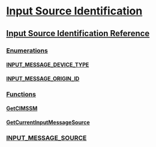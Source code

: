 # [Input Source Identification](input-source-identification-portal.md)
## [Input Source Identification Reference](input-source-identification-reference.md)
### [Enumerations](enumerations.md)
#### [INPUT_MESSAGE_DEVICE_TYPE](input-message-device-type.md)
#### [INPUT_MESSAGE_ORIGIN_ID](input-message-origin-id.md)
### [Functions](functions.md)
#### [GetCIMSSM](getcimssm.md)
#### [GetCurrentInputMessageSource](getcurrentinputmessagesource.md)
### [INPUT_MESSAGE_SOURCE](input-message-source.md)

